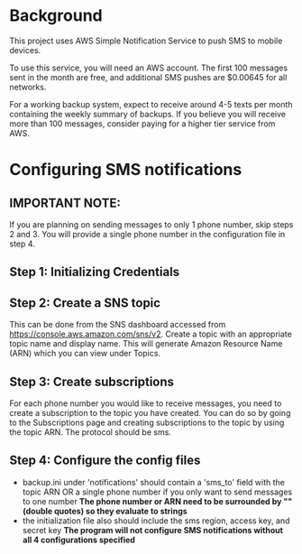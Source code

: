 # Background
This project uses AWS Simple Notification Service to push SMS to mobile devices.

To use this service, you will need an AWS account.
The first 100 messages sent in the month are free, and additional SMS pushes
are $0.00645 for all networks.

For a working backup system, expect to receive around 4-5 texts per month
containing the weekly summary of backups. If you believe you will receive more
than 100 messages, consider paying for a higher tier service from AWS.

# Configuring SMS notifications

## IMPORTANT NOTE:
If you are planning on sending messages to only 1 phone number, skip steps 2
and 3. You will provide a single phone number in the configuration file in
step 4. 

## Step 1: Initializing Credentials

## Step 2: Create a SNS topic
This can be done from the SNS dashboard accessed from https://console.aws.amazon.com/sns/v2.
Create a topic with an appropriate topic name and display name. This will
generate Amazon Resource Name (ARN) which you can view under Topics.

## Step 3: Create subscriptions
For each phone number you would like to receive messages, you need to create a
subscription to the topic you have created. You can do so by going to the
Subscriptions page and creating subscriptions to the topic by using the topic
ARN. The protocol should be sms.

## Step 4: Configure the config files
- backup.ini under 'notifications' should contain a 'sms_to' field with the
topic ARN OR a single phone number if you only want to send messages to one number
**The phone number or ARN need to be surrounded by "" (double quotes) so they
evaluate to strings**
- the initialization file also should include the sms region, access key, and secret key
**The program will not configure SMS notifications without all 4
configurations specified**
